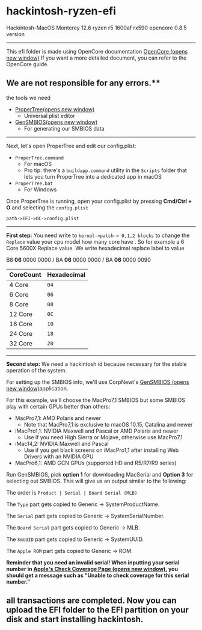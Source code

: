 # hackintosh-ryzen-efi
Hackintosh-MacOS Monterey 12.6 ryzen r5 1600af rx590 opencore 0.8.5 version

---
This efi folder is made using OpenCore documentation [OpenCore (opens new window)](https://dortania.github.io/)
If you want a more detailed document, you can refer to the OpenCore guide.

We are not responsible for any errors.**
---

the tools we need

-   [ProperTree(opens new window)](https://github.com/corpnewt/ProperTree)
    -   Universal plist editor
-   [GenSMBIOS(opens new window)](https://github.com/corpnewt/GenSMBIOS)
    -   For generating our SMBIOS data
---
Next, let's open ProperTree and edit our config.plist:

-   `ProperTree.command`
    -   For macOS
    -   Pro tip: there's a  `buildapp.command`  utility in the  `Scripts`  folder that lets you turn ProperTree into a dedicated app in macOS
-   `ProperTree.bat`
    -   For Windows

Once ProperTree is running, open your config.plist  by pressing  **Cmd/Ctrl + O**  and selecting the  `config.plist` 

    path->EFI->OC->config.plist
---
**First step:**
You need write to `kernel->patch-> 0,1,2 blocks` to change the `Replace` value your cpu model how many core have .
  So for example a 6 Core 5600X Replace value. We write hexadecimal replace label to value
  
B8 **06** 0000 0000 / BA **06** 0000 0000 / BA **06** 0000 0090

| CoreCount | Hexadecimal|
|--------|---------|
|   4 Core  | `04` |
|   6 Core  | `06` |
|   8 Core  | `08` |
|   12 Core | `0C` |
|   16 Core | `10` |
|   24 Core | `18` |
|   32 Core | `20` |

---
**Second step:**
We need a hackintosh id because necessary for the stable operation of the system. 

For setting up the SMBIOS info, we'll use CorpNewt's  [GenSMBIOS (opens new window)](https://github.com/corpnewt/GenSMBIOS)application.

For this example, we'll choose the MacPro7,1 SMBIOS but some SMBIOS play with certain GPUs better than others:

-   MacPro7,1: AMD Polaris and newer
    -   Note that MacPro7,1 is exclusive to macOS 10.15, Catalina and newer
-   iMacPro1,1: NVIDIA Maxwell and Pascal or AMD Polaris and newer
    -   Use if you need High Sierra or Mojave, otherwise use MacPro7,1
-   iMac14,2: NVIDIA Maxwell and Pascal
    -   Use if you get black screens on iMacPro1,1 after installing Web Drivers with an NVIDIA GPU
-   MacPro6,1: AMD GCN GPUs (supported HD and R5/R7/R9 series)

Run GenSMBIOS, pick **option 1** for downloading MacSerial and **Option 3** for selecting out SMBIOS. This will give us an output similar to the following:

The order is  `Product | Serial | Board Serial (MLB)`

The  `Type`  part gets copied to Generic -> SystemProductName.

The  `Serial`  part gets copied to Generic -> SystemSerialNumber.

The  `Board Serial`  part gets copied to Generic -> MLB.

The  `SmUUID`  part gets copied to Generic -> SystemUUID.

The  `Apple ROM`  part gets copied to Generic -> ROM.

**Reminder that you need an invalid serial! When inputting your serial number in  [Apple's Check Coverage Page (opens new window)](https://checkcoverage.apple.com/), you should get a message such as "Unable to check coverage for this serial number."**

## all transactions are completed. Now you can upload the EFI folder to the EFI partition on your disk and start installing hackintosh.
